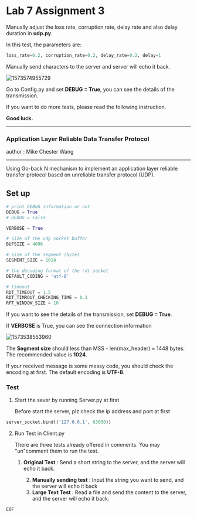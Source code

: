 # Lab 7 Assignment 3

Manually adjust the loss rate, corruption rate, delay rate and also delay duration in **udp.py**.

In this test, the parameters are:

```python
loss_rate=0.2, corruption_rate=0.2, delay_rate=0.2, delay=1
```

Manually send characters to the server and server will echo it back.

![1573574955729](C:\Users\ASUS\AppData\Roaming\Typora\typora-user-images\1573574955729.png)



Go to Config.py and set **DEBUG = True**, you can see the details of the transmission. 

If you want to do more tests, please read the following instruction.

**Good luck.**





------

### Application Layer Reliable Data Transfer Protocol

author : Mike Chester Wang

----

Using Go-back N mechanism to implement an application layer reliable transfer protocol based on unreliable transfer protocol (UDP).

## Set up

```python
# print DEBUG information or not
DEBUG = True
# DEBUG = False

VERBOSE = True

# size of the udp socket buffer
BUFSIZE = 4096

# size of the segment (byte)
SEGMENT_SIZE = 1024

# the decoding format of the rdt socket
DEFAULT_CODING = 'utf-8'

# timeout
RDT_TIMEOUT = 1.5
RDT_TIMROUT_CHECKING_TIME = 0.1
RFT_WINDOW_SIZE = 10
```

If you want to see the details of the transmission, set **DEBUG = True**.

If **VERBOSE** is True, you can see the connection information

![1573538553960](C:\Users\ASUS\AppData\Roaming\Typora\typora-user-images\1573538553960.png)

The **Segment size** should less than MSS - len(max_header) = 1448 bytes. The recommended value is **1024**.

If your received message is some messy code, you should check the encoding at first. The default encoding is **UTF-8**.



### Test

1. Start the sever by running Server.py at first

   Before start the server, plz check the ip address and port at first

```python
server_socket.bind(('127.0.0.1', 63000))
```

2. Run Test in Client.py

   There are three tests already offered in comments. You may "un"comment them to run the test.

   1. **Original Test** : Send a short string to the server, and the server will echo it back.
   
    	2. **Manually sending test** : Input the string you want to send, and the server will echo it back
    	3. **Large Text Test** : Read a file and send the content to the server, and the server will echo it back.

`EOF`
